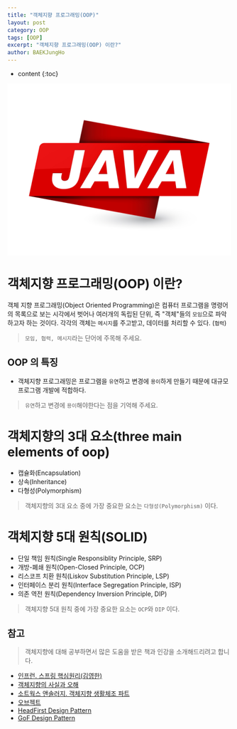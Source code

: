 ```yaml
---
title: "객체지향 프로그래밍(OOP)"
layout: post
category: OOP
tags: [OOP]
excerpt: "객체지향 프로그래밍(OOP) 이란?"
author: BAEKJungHo
---
```


* content
{:toc}

![logo](/images/posts/logo/JAVA.jpg)

# 객체지향 프로그래밍(OOP) 이란?

객체 지향 프로그래밍(Object Oriented Programming)은 컴퓨터 프로그램을 명령어의 목록으로 보는 시각에서 벗어나 여러개의 독립된 단위, 즉 "객체"들의 `모임`으로 파악하고자 하는 것이다. 각각의 객체는 `메시지`를 주고받고, 데이터를 처리할 수 있다. (`협력`)

> `모임, 협력, 메시지`라는 단어에 주목해 주세요.

## OOP 의 특징

- 객체지향 프로그래밍은 프로그램을 `유연`하고 변경에 `용이`하게 만들기 때문에 대규모 프로그램 개발에 적합하다.

> `유연`하고 변경에 `용이`해야한다는 점을 기억해 주세요.

# 객체지향의 3대 요소(three main elements of oop)

- 캡슐화(Encapsulation)
- 상속(Inheritance)
- 다형성(Polymorphism)

> 객체지향의 3대 요소 중에 가장 중요한 요소는 `다형성(Polymorphism)` 이다.

# 객체지향 5대 원칙(SOLID)

- 단일 책임 원칙(Single Responsiblity Principle, SRP)
- 개방-폐쇄 원칙(Open-Closed Principle, OCP)
- 리스코프 치환 원칙(Liskov Substitution Principle, LSP)
- 인터페이스 분리 원칙(Interface Segregation Principle, ISP)
- 의존 역전 원칙(Dependency Inversion Principle, DIP)

> 객체지향 5대 원칙 중에 가장 중요한 요소는 `OCP`와 `DIP` 이다.

## 참고

> 객체지향에 대해 공부하면서 많은 도움을 받은 책과 인강을 소개해드리려고 합니다.

- [인프런. 스프링 핵심원리(김영한)](https://www.inflearn.com/course/%EC%8A%A4%ED%94%84%EB%A7%81-%ED%95%B5%EC%8B%AC-%EC%9B%90%EB%A6%AC-%EA%B8%B0%EB%B3%B8%ED%8E%B8)
- [객체지향의 사실과 오해](#)
- [소트웍스 앤솔러지. 객체지향 생활체조 파트](#)
- [오브젝트](#)
- [HeadFirst Design Pattern](#)
- [GoF Design Pattern](#)